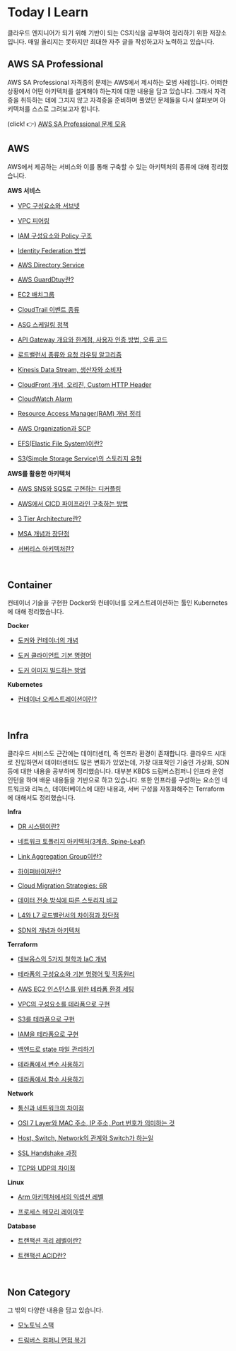# Today I Learn

클라우드 엔지니어가 되기 위해 기반이 되는 CS지식을 공부하여 정리하기 위한 저장소입니다. 매일 올리지는 못하지만 최대한 자주 글을 작성하고자 노력하고 있습니다.

## AWS SA Professional

AWS SA Professional 자격증의 문제는 AWS에서 제시하는 모범 사례입니다. 어떠한 상황에서 어떤 아키텍처를 설계해야 하는지에 대한 내용을 담고 있습니다. 그래서 자격증을 취득하는 데에 그치지 않고 자격증을 준비하며 풀었던 문제들을 다시 살펴보며 아키텍처를 스스로 그려보고자 합니다.

(click! 👉) [AWS SA Professional 문제 모음](https://github.com/Ohjiwoo-lab/TIL/blob/main/AWS/AWS_SA_Professional.md)


## AWS

AWS에서 제공하는 서비스와 이를 통해 구축할 수 있는 아키텍처의 종류에 대해 정리했습니다.

**AWS 서비스**

- [VPC 구성요소와 서브넷](https://github.com/Ohjiwoo-lab/TIL/blob/main/AWS/VPC_and_Subnet.md)

- [VPC 피어링](https://github.com/Ohjiwoo-lab/TIL/blob/main/AWS/VPC_Peering.md)

- [IAM 구성요소와 Policy 구조](https://github.com/Ohjiwoo-lab/TIL/blob/main/AWS/IAM.md)

- [Identity Federation 방법](https://github.com/Ohjiwoo-lab/TIL/blob/main/AWS/Identity_Federation.md)

- [AWS Directory Service](https://github.com/Ohjiwoo-lab/TIL/blob/main/AWS/Directory_Services.md)

- [AWS GuardDtuy란?](https://github.com/Ohjiwoo-lab/TIL/blob/main/AWS/GuardDuty.md)

- [EC2 배치그룹](https://github.com/Ohjiwoo-lab/TIL/blob/main/AWS/EC2_Placement_Groups.md) 

- [CloudTrail 이벤트 종류](https://github.com/Ohjiwoo-lab/TIL/blob/main/AWS/CloudTrail.md) 

- [ASG 스케일링 정책](https://github.com/Ohjiwoo-lab/TIL/blob/main/AWS/Auto_Scaling_Groups.md)

- [API Gateway 개요와 한계점, 사용자 인증 방법, 오류 코드](https://github.com/Ohjiwoo-lab/TIL/blob/main/AWS/API_Gateway.md)

- [로드밸런서 종류와 요청 라우팅 알고리즘](https://github.com/Ohjiwoo-lab/TIL/blob/main/AWS/Load_Balancer.md)

- [Kinesis Data Stream, 생산자와 소비자](https://github.com/Ohjiwoo-lab/TIL/blob/main/AWS/Kinesis_Data_Stream.md)

- [CloudFront 개념, 오리진, Custom HTTP Header](https://github.com/Ohjiwoo-lab/TIL/blob/main/AWS/CloudFront.md)

- [CloudWatch Alarm](https://github.com/Ohjiwoo-lab/TIL/blob/main/AWS/CloudWatch.md)

- [Resource Access Manager(RAM) 개념 정리](https://github.com/Ohjiwoo-lab/TIL/blob/main/AWS/Resource_Access_Manager.md)

- [AWS Organization과 SCP](https://github.com/Ohjiwoo-lab/TIL/blob/main/AWS/Organization.md)

- [EFS(Elastic File System)이란?](https://github.com/Ohjiwoo-lab/TIL/blob/main/AWS/Elastic_File_System.md)

- [S3(Simple Storage Service)의 스토리지 유형](https://github.com/Ohjiwoo-lab/TIL/blob/main/AWS/Simple_Storage_Service.md)

**AWS를 활용한 아키텍처**

- [AWS SNS와 SQS로 구현하는 디커플링](https://github.com/Ohjiwoo-lab/TIL/blob/main/Architecture/Decoupling.md)

- [AWS에서 CICD 파이프라인 구축하는 방법](https://github.com/Ohjiwoo-lab/TIL/blob/main/Architecture/CICD.md)

- [3 Tier Architecture란?](https://github.com/Ohjiwoo-lab/TIL/blob/main/Architecture/3_Tier_Architecture.md)

- [MSA 개념과 장단점](https://github.com/Ohjiwoo-lab/TIL/blob/main/Architecture/Microservice_Architecture.md)

- [서버리스 아키텍처란?](https://github.com/Ohjiwoo-lab/TIL/blob/main/Architecture/Serverless_Architecture.md)

<br/>

## Container

컨테이너 기술을 구현한 Docker와 컨테이너를 오케스트레이션하는 툴인 Kubernetes에 대해 정리했습니다.

**Docker**

- [도커와 컨테이너의 개념](https://github.com/Ohjiwoo-lab/TIL/blob/main/Docker/What_Is_Docker.md)

- [도커 클라이언트 기본 명령어](https://github.com/Ohjiwoo-lab/TIL/blob/main/Docker/Docker_Client_Command.md)

- [도커 이미지 빌드하는 방법](https://github.com/Ohjiwoo-lab/TIL/blob/main/Docker/Docker_Image_Build.md)

**Kubernetes**

- [컨테이너 오케스트레이션이란?](https://github.com/Ohjiwoo-lab/TIL/blob/main/Kubernetes/Container_Orchestration.md)

<br/>

## Infra

클라우드 서비스도 근간에는 데이터센터, 즉 인프라 환경이 존재합니다. 클라우드 시대로 진입하면서 데이터센터도 많은 변화가 있었는데, 가장 대표적인 기술인 가상화, SDN 등에 대한 내용을 공부하며 정리했습니다. 대부분 KBDS 드림버스컴퍼니 인프라 운영 인턴을 하며 배운 내용들을 기반으로 하고 있습니다. 또한 인프라를 구성하는 요소인 네트워크와 리눅스, 데이터베이스에 대한 내용과, 서버 구성을 자동화해주는 Terraform에 대해서도 정리했습니다.

**Infra**

- [DR 시스템이란?](https://github.com/Ohjiwoo-lab/TIL/blob/main/Infra/DR_System.md)

- [네트워크 토폴리지 아키텍처(3계층, Spine-Leaf)](https://github.com/Ohjiwoo-lab/TIL/blob/main/Infra/Network_Architecture.md)

- [Link Aggregation Group이란?](https://github.com/Ohjiwoo-lab/TIL/blob/main/Infra/LACP.md)

- [하이퍼바이저란?](https://github.com/Ohjiwoo-lab/TIL/blob/main/Infra/Hypervisor.md)

- [Cloud Migration Strategies: 6R](https://github.com/Ohjiwoo-lab/TIL/blob/main/Infra/Cloud_Migration_Strategies.md)

- [데이터 전송 방식에 따른 스토리지 비교](https://github.com/Ohjiwoo-lab/TIL/blob/main/Infra/Storage.md)

- [L4와 L7 로드밸런서의 차이점과 장단점](https://github.com/Ohjiwoo-lab/TIL/blob/main/Infra/L4_vs_L7_Load_Balancer.md)

- [SDN의 개념과 아키텍처](https://github.com/Ohjiwoo-lab/TIL/blob/main/Infra/Software_Define_Network.md)

**Terraform**

- [데브옵스의 5가지 철학과 IaC 개념](https://github.com/Ohjiwoo-lab/TIL/blob/main/Terraform/01_What_is_DevOps.md)

- [테라폼의 구성요소와 기본 명령어 및 작동원리](https://github.com/Ohjiwoo-lab/TIL/blob/main/Terraform/02_Terraform_basic.md)

- [AWS EC2 인스턴스를 위한 테라폼 환경 세팅](https://github.com/Ohjiwoo-lab/TIL/blob/main/Terraform/03_Terraform_configuration.md)

- [VPC의 구성요소를 테라폼으로 구현](https://github.com/Ohjiwoo-lab/TIL/blob/main/Terraform/04_VPC_by_Terraform.md)

- [S3를 테라폼으로 구현](https://github.com/Ohjiwoo-lab/TIL/blob/main/Terraform/05_S3_by_Terraform.md)

- [IAM을 테라폼으로 구현](https://github.com/Ohjiwoo-lab/TIL/blob/main/Terraform/06_IAM_by_Terraform.md)

- [백엔드로 state 파일 관리하기](https://github.com/Ohjiwoo-lab/TIL/blob/main/Terraform/07_Terraform_Backend.md)

- [테라폼에서 변수 사용하기](https://github.com/Ohjiwoo-lab/TIL/blob/main/Terraform/08_Terraform_Variable.md)

- [테라폼에서 함수 사용하기](https://github.com/Ohjiwoo-lab/TIL/blob/main/Terraform/09_Terraform_Functions.md)

**Network**

- [통신과 네트워크의 차이점](https://github.com/Ohjiwoo-lab/TIL/blob/main/Network/Communications_vs_Network.md)

- [OSI 7 Layer와 MAC 주소, IP 주소, Port 번호가 의미하는 것](https://github.com/Ohjiwoo-lab/TIL/blob/main/Network/01_Network_Overview.md)

- [Host, Switch, Network의 관계와 Switch가 하는일](https://github.com/Ohjiwoo-lab/TIL/blob/main/Network/02_What_is_Switch.md)

- [SSL Handshake 과정](https://github.com/Ohjiwoo-lab/TIL/blob/main/Network/SSL_Handshake.md)

- [TCP와 UDP의 차이점](https://github.com/Ohjiwoo-lab/TIL/blob/main/Network/TCP_and_UDP.md)

**Linux**

- [Arm 아키텍처에서의 익셉션 레벨](https://github.com/Ohjiwoo-lab/TIL/blob/main/Linux/Exception_Level.md)

- [프로세스 메모리 레이아웃](https://github.com/Ohjiwoo-lab/TIL/blob/main/Linux/Process_Memory_Layout.md)

**Database**

- [트랜잭션 격리 레벨이란?](https://github.com/Ohjiwoo-lab/TIL/blob/main/Database/Transaction_Isolation_Level.md)

- [트랜잭션 ACID란?](https://github.com/Ohjiwoo-lab/TIL/blob/main/Database/What_Is_ACID.md)

<br/>

## Non Category

그 밖의 다양한 내용을 담고 있습니다.

- [모노토닉 스택](https://github.com/Ohjiwoo-lab/TIL/blob/main/Non-category/monotonic_stack.md)

- [드림버스 컴퍼니 면접 복기](https://github.com/Ohjiwoo-lab/TIL/blob/main/Non-category/Dreamverse_Company_Interview.md)